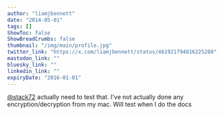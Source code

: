 ```yaml
---
author: "liamjbennett"
date: "2014-05-01"
tags: []
ShowToc: false
ShowBreadCrumbs: false
thumbnail: "/img/main/profile.jpg"
twitter_link: "https://x.com/liamjbennett/status/461921794816225280"
mastodon_link: ""
bluesky_link: ""
linkedin_link: ""
expiryDate: "2016-01-01"
---
```


[@stack72](https://x.com/stack72) actually need to test that. I've not actually done any encryption/decryption from my mac. Will test when I do the docs

